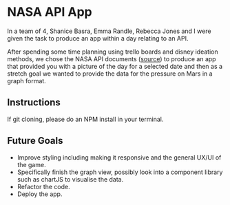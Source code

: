 # NASA API App

In a team of 4, Shanice Basra, Emma Randle, Rebecca Jones and I were given the task to produce an app within a day relating to an API.

After spending some time planning using trello boards and disney ideation methods, we chose the NASA API documents ([source](https://api.nasa.gov/)) to produce an app that provided you with a picture of the day for a selected date and then as a stretch goal we wanted to provide the data for the pressure on Mars in a graph format.

## Instructions

If git cloning, please do an NPM install in your terminal.

## Future Goals

- Improve styling including making it responsive and the general UX/UI of the game.
- Specifically finish the graph view, possibly look into a component library such as chartJS to visualise the data.
- Refactor the code.
- Deploy the app.
